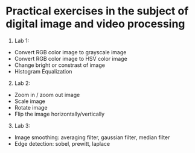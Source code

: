 # Practical exercises in the subject of digital image and video processing

1. Lab 1:
 - Convert RGB color image to grayscale image
 - Convert RGB color image to HSV color image
 - Change bright or constrast of image
 - Histogram Equalization

2. Lab 2:
 - Zoom in / zoom out image
 - Scale image
 - Rotate image
 - Flip the image horizontally/vertically
 
3. Lab 3:
 - Image smoothing: averaging filter, gaussian filter, median filter
 - Edge detection: sobel, prewitt, laplace
